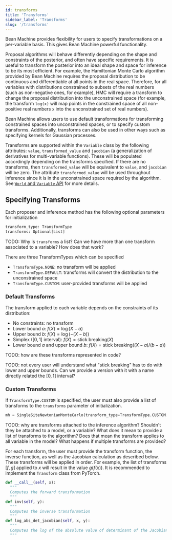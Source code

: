 ```yaml
---
id: transforms
title: 'Transforms'
sidebar_label: 'Transforms'
slug: '/transforms'
---
```


Bean Machine provides flexibility for users to specify transformations on a per-variable basis. This gives Bean Machine powerful functionality.

Proposal algorithms will behave differently depending on the shape and constraints of the posterior, and often have specific requirements. It is useful to transform the posterior into an ideal shape and space for inference to be its most efficient. For example, the Hamiltonian Monte Carlo algorithm provided by Bean Machine requires the proposal distribution to be continuous and differentiable at all points in the real space. Therefore, for all variables with distributions constrained to subsets of the real numbers (such as non-negative ones, for example), HMC will require a transform to change the proposal distribution into the unconstrained space (for example, the transform `log(x)` will map points in the constrained space of all non-positive real numbers `x` into the unconstrained set of real numbers).

Bean Machine allows users to use default transformations for transforming constrained spaces into unconstrained spaces, or to specify custom transforms. Additionally, transforms can also be used in other ways such as specifying kernels for Gaussian processes.

Transforms are supported within the `Variable` class by the following attributes: `value`, `transformed_value` and `jacobian` (a generalization of derivatives for multi-variable functions). These will be populated accordingly depending on the transforms specified. If there are no transforms, then `transformed_value` will be equivalent to `value`, and `jacobian` will be zero. The attribute `transformed_value` will be used throughout inference since it is in the unconstrained space required by the algorithm. See [`World` and `Variable` API](../custom_proposers/variable.md) for more details.

## Specifying Transforms
Each proposer and inference method has the following optional parameters for initialization
```py
transform_type: TransformType
transforms: Optional[List]
```
TODO: Why is `transforms` a list? Can we have more than one transform associated to a variable? How does that work?

There are three TransformTypes which can be specified
* `TransformType.NONE`: no transform will be applied
* `TransformType.DEFAULT`: transforms will convert the distribution to the unconstrained space
* `TransformType.CUSTOM`: user-provided transforms will be applied

### Default Transforms

The transform applied to each variable depends on the constraints of its distribution:

* No constraints: no transform
* Lower bound $a$: $f(X) = \log(X - a)$
* Upper bound $b$: $f(X) = \log(-(X - b))$
* Simplex ($[0,1]$ interval): $f(X) = \text{stick breaking}(X)$
* Lower bound $a$ and upper bound $b$: $f(X) = \text{stick breaking}((X - a) / (b - a))$

TODO: how are these transforms represented in code?

TODO: not every user will understand what "stick breaking" has to do with lower and upper bounds. Can we provide a version with it with a name directly related the $[0,1]$ interval?

### Custom Transforms
If `TransformType.CUSTOM` is specified, the user must also provide a list of transforms to the `transforms` parameter of initialization.
```py
mh = SingleSiteNewtonianMonteCarlo(transform_type=TransformType.CUSTOM, transforms=[AffineTransform(2.0, 1.0)])
```

TODO: why are transforms attached to the inference algorithm? Shouldn't they be attached to a model, or a variable? What does it mean to provide a list of transforms to the algorithm? Does that mean the transform applies to all variable in the model? What happens if multiple transforms are provided?

For each transform, the user must provide the transform function, the inverse function, as well as the Jacobian calculation as described below. These transforms will be applied in order. For example, the list of transforms $[f, g]$ applied to $x$ will result in the value $g(f(x))$. It is recommended to implement the `Transform` class from PyTorch.
```py
def __call__(self, x):
  """
  Computes the forward transformation
  """
def inv(self, y):
  """
  Computes the inverse transformation
  """
def log_abs_det_jacobian(self, x, y):
  """
  Computes the log of the absolute value of determinant of the Jacobian `log |dy/dx|`
  """
```
